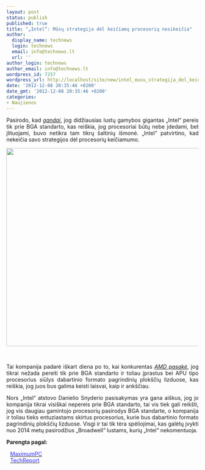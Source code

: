 ```yaml
---
layout: post
status: publish
published: true
title: "„Intel“: Mūsų strategija dėl keičiamų procesorių nesikeičia"
author:
  display_name: technews
  login: technews
  email: info@technews.lt
  url: ''
author_login: technews
author_email: info@technews.lt
wordpress_id: 7257
wordpress_url: http://localhost/site/new/intel_musu_strategija_del_keiciamu_procesoriu_nesikeicia/
date: '2012-12-08 20:35:46 +0200'
date_gmt: '2012-12-08 20:35:46 +0200'
categories:
- Naujienos
---
```

<p style="text-align:justify">
	Pasirodo, kad <a href="http://www.technews.lt/naujiena/n/a/intel_haswell_gali_tapti_paskutiniuoju_lengvai_keiciamu_procesoriumi.html"><em>gandai</em></a>, jog didžiausias lustų gamybos gigantas &bdquo;Intel&ldquo; pereis tik prie BGA standarto, kas rei&scaron;kia, jog procesoriai būtų nebe įdedami, bet įlituojami, buvo netikra tam tikrų &scaron;altinių i&scaron;monė. &bdquo;Intel&ldquo; patvirtino, kad nekeičia savo strategijos dėl procesorių keičiamumo.</p>
<p style="text-align:center">
	<a href="http://www.technologijos.lt/upload/image/n/technologijos/it/S-29938/lga-1366.jpg" target="blank"><img alt="" src="http://www.technologijos.lt/upload/image/n/technologijos/it/S-29938/1-lga-1366.jpg" style="width: 520px;" /></a></p>
<div style="text-align:center">
	&nbsp;</div>
<div style="text-align:justify">
<!--[if gte mso 9]><![endif]--><!--[if gte mso 9]><xml></p>
<p>  Normal<br />
  0</p>
<p>  false<br />
  false<br />
  false</p>
<p>  EN-US<br />
  X-NONE<br />
  X-NONE</p>
<p></xml><![endif]--><!--[if gte mso 9]><![endif]--><!--[if gte mso 10]></p>
<style>
 /* Style Definitions */<br />
 table.MsoNormalTable<br />
	[i]mso-style-name:"Table Normal";<br />
	mso-style-parent:"";<br />
	line-height:115%;<br />
	font-size:11.0pt;"Calibri","sans-serif";<br />
	mso-fareast-"Times New Roman";<br />
	mso-bidi-"Times New Roman";[/i]<br />
</style>
<p><![endif]-->
<p>
		<span>Tai kompanija padarė i&scaron;kart diena po to, kai konkurentas <a href="http://www.technews.lt/naujiena/n/a/amd_neplanuoja_atsisakyti_iprastu_staliniams_procesoriams_skirtu_cpu_lizdu.html"><em>AMD pasakė</em></a>, jog tikrai nežada pereiti tik prie BGA standarto ir toliau įprastus bei APU tipo procesorius siūlys dabartinio formato pagrindinių plok&scaron;čių lizduose, kas rei&scaron;kia, jog juos bus galima keisti laisvai, kaip ir ank&scaron;čiau.</span></p>
<p>
		<span>Nors &bdquo;Intel&ldquo; atstovo Danielio Snyderio pasisakymas yra gana ai&scaron;kus, jog jo kompanija tikrai visi&scaron;kai nepereis prie BGA standarto, tai vis tiek gali reik&scaron;ti, jog vis daugiau gamintojo procesorių pasirodys BGA standarte, o kompanija ir toliau tieks entuziastams skirtus procesorius, kurie bus dabartinio formato pagrindinių plok&scaron;čių lizduose. Visgi ir tai tik tėra spėliojimai, kas galėtų įvykti nuo </span>2014 metų pasirodžius &bdquo;Broadwell&ldquo; lustams, kurių &bdquo;Intel&ldquo; nekomentuoja.</p>
</div>
<p>
	<strong>Parengta pagal:</strong></p>
<p style="margin:0px 0px 0px 10px">
	<a href="http://www.maximumpc.com/article/news/intel_says_company_committed_sockets2012" target="blank"><span style="color:#2E2EFE">MaximumPC</span></a></p>
<p style="margin:0px 0px 0px 10px">
	<a href="http://techreport.com/news/24020/intel-will-offer-socketed-cpus-for-the-foreseeable-future" target="blank"><span style="color:#2E2EFE">TechReport</span></a></p>
